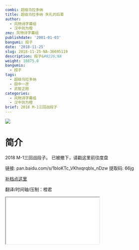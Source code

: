 ```yaml
---
combi: 超级马拉多纳
title: 超级马拉多纳 失礼的后辈
author:
  - 风物诗字幕组
  - 汉中则为橙
zmz: 风物诗字幕组
publishdate: '2001-01-03'
bangumi: 段子
date: '2018-11-25'
slug: 2018-11-25-NA-36695119
description: 段子&#8226;NA
weight: 18875.0
bangumis:
  - 段子
tags:
  - 超级马拉多纳
  - 田中一彦
  - 武智正刚
categories:
  - 风物诗字幕组
  - 汉中则为橙
brief: 2018 M-1三回战段子
---
```

![](https://i.imgur.com/vkRz4wl.jpg)
# 简介  
2018 M-1三回战段子。
已被撤下，请戳这里前往度盘

链接: pan.baidu.com/s/1bIoKTc_VKhxqrqblx_nDzw 提取码: 66jg

[补档点这里](/lost_found/190226-NA-m1/)

翻译/时间轴/压制：橙君  

<div class ="resp-container"><iframe class="testiframe" src="//player.bilibili.com/player.html?aid=36695119"", scrolling="no", allowfullscreen="true" > </iframe></div> 
